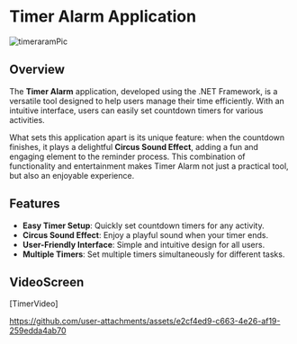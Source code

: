 # Timer Alarm Application

![timeraramPic](https://github.com/user-attachments/assets/ffde1ec4-6e54-4cbd-84ca-00e30f07f8d0) <!-- Replace with your logo image path -->

## Overview

The **Timer Alarm** application, developed using the .NET Framework, is a versatile tool designed to help users manage their time efficiently. With an intuitive interface, users can easily set countdown timers for various activities. 

What sets this application apart is its unique feature: when the countdown finishes, it plays a delightful **Circus Sound Effect**, adding a fun and engaging element to the reminder process. This combination of functionality and entertainment makes Timer Alarm not just a practical tool, but also an enjoyable experience.

## Features

- **Easy Timer Setup**: Quickly set countdown timers for any activity.
- **Circus Sound Effect**: Enjoy a playful sound when your timer ends.
- **User-Friendly Interface**: Simple and intuitive design for all users.
- **Multiple Timers**: Set multiple timers simultaneously for different tasks.

## VideoScreen

[TimerVideo]

https://github.com/user-attachments/assets/e2cf4ed9-c663-4e26-af19-259edda4ab70

 <!-- Replace with your screenshot paths -->
